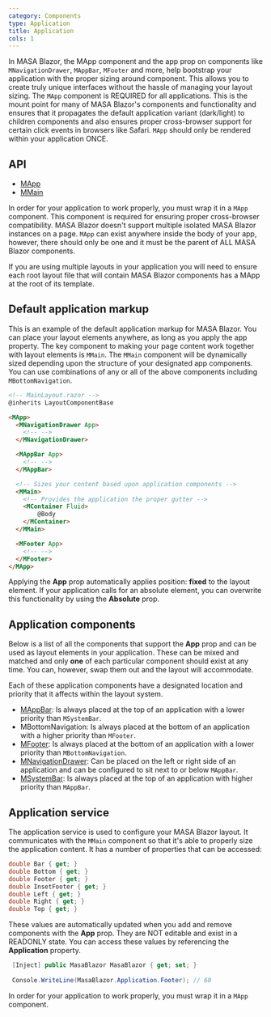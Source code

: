 ```yaml
---
category: Components
type: Application
title: Application
cols: 1
---
```


In MASA Blazor, the MApp component and the app prop on components like `MNavigationDrawer`, `MAppBar`, `MFooter` and more, 
help bootstrap your application with the proper sizing around <MMain> component. This allows you to create truly unique 
interfaces without the hassle of managing your layout sizing. The `MApp` component is REQUIRED for all applications. 
This is the mount point for many of MASA Blazor's components and functionality and ensures that it propagates the default 
application variant (dark/light) to children components and also ensures proper cross-browser support for certain click 
events in browsers like Safari. `MApp` should only be rendered within your application ONCE.

## API

- [MApp](/api/MApp)
- [MMain](/api/MMain)

<!--alert:error-->
In order for your application to work properly, you must wrap it in a `MApp` component. This component is required for ensuring 
proper cross-browser compatibility. MASA Blazor doesn't support multiple isolated MASA Blazor instances on a page. `MApp` can exist 
anywhere inside the body of your app, however, there should only be one and it must be the parent of ALL MASA Blazor components.
<!--/alert:error-->

<!--alert:info-->
If you are using multiple layouts in your application you will need to ensure each root layout file that will contain MASA Blazor 
components has a MApp at the root of its template.
<!--/alert:info-->

## Default application markup

This is an example of the default application markup for MASA Blazor. You can place your layout elements anywhere, 
as long as you apply the app property. The key component to making your page content work together with layout elements 
is `MMain`. The `MMain` component will be dynamically sized depending upon the structure of your designated app components. 
You can use combinations of any or all of the above components including `MBottomNavigation`.

```html
<!-- MainLayout.razor -->
@inherits LayoutComponentBase

<MApp>
  <MNavigationDrawer App>
    <!-- -->
  </MNavigationDrawer>

  <MAppBar App>
    <!-- -->
  </MAppBar>

  <!-- Sizes your content based upon application components -->
  <MMain>
    <!-- Provides the application the proper gutter -->
    <MContainer Fluid>
        @Body
    </MContainer>
  </MMain>

  <MFooter App>
    <!-- -->
  </MFooter>
</MApp>
```

<!--alert:info-->
Applying the **App** prop automatically applies position: **fixed** to the layout element. If your application calls for an absolute element, 
you can overwrite this functionality by using the **Absolute** prop.
<!--/alert:info-->

## Application components

Below is a list of all the components that support the **App** prop and can be used as layout elements in your application. 
These can be mixed and matched and only **one** of each particular component should exist at any time. You can, however, 
swap them out and the layout will accommodate. 

Each of these application components have a designated location and priority that it affects within the layout system.

- [MAppBar](/components/app-bars): Is always placed at the top of an application with a lower priority than `MSystemBar`.
- MBottomNavigation: Is always placed at the bottom of an application with a higher priority than `MFooter`.
- [MFooter](/components/footers): Is always placed at the bottom of an application with a lower priority than `MBottomNavigation`.
- [MNavigationDrawer](/components/navigation-drawers): Can be placed on the left or right side of an application and can be configured to sit next to or below `MAppBar`.
- [MSystemBar](/components/system-bars): Is always placed at the top of an application with higher priority than  `MAppBar`.

## Application service

The application service is used to configure your MASA Blazor layout. It communicates with the `MMain` component so that it's able to properly size the application content. 
It has a number of properties that can be accessed:

```c#
double Bar { get; }
double Bottom { get; }
double Footer { get; }
double InsetFooter { get; }
double Left { get; }
double Right { get; }
double Top { get; }
```

These values are automatically updated when you add and remove components with the **App** prop. They are NOT editable and exist in a READONLY state. 
You can access these values by referencing the **Application** property.

```c#
 [Inject] public MasaBlazor MasaBlazor { get; set; }
 
 Console.WriteLine(MasaBlazor.Application.Footer); // 60
```

<!--alert:error-->
In order for your application to work properly, you must wrap it in a `MApp` component. 
<!--/alert:error-->


